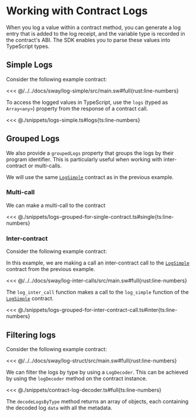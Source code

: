 # Working with Contract Logs

When you log a value within a contract method, you can generate a log entry that is added to the log receipt, and the variable type is recorded in the contract's ABI. The SDK enables you to parse these values into TypeScript types.

## Simple Logs

Consider the following example contract:

<<< @/../../docs/sway/log-simple/src/main.sw#full{rust:line-numbers}

To access the logged values in TypeScript, use the `logs` (typed as `Array<any>`) property from the response of a contract call.

<<< @./snippets/logs-simple.ts#logs{ts:line-numbers}

## Grouped Logs

We also provide a `groupedLogs` property that groups the logs by their program identifier. This is particularly useful when working with inter-contract or multi-calls.

We will use the same [`LogSimple`](#simple-logs) contract as in the previous example.

### Multi-call

We can make a multi-call to the contract

<<< @./snippets/logs-grouped-for-single-contract.ts#single{ts:line-numbers}

### Inter-contract

Consider the following example contract:

In this example, we are making a call an inter-contract call to the [`LogSimple`](#simple-logs) contract from the previous example.

<<< @/../../docs/sway/log-inter-calls/src/main.sw#full{rust:line-numbers}

The `log_inter_call` function makes a call to the `log_simple` function of the [`LogSimple`](#simple-logs) contract.

<<< @./snippets/logs-grouped-for-inter-contract-call.ts#inter{ts:line-numbers}

## Filtering logs

Consider the following example contract:

<<< @/../../docs/sway/log-struct/src/main.sw#full{rust:line-numbers}

We can filter the logs by type by using a `LogDecoder`. This can be achieved by using the `logDecoder` method on the contract instance.

<<< @./snippets/contract-log-decoder.ts#full{ts:line-numbers}

The `decodeLogsByType` method returns an array of objects, each containing the decoded log `data` with all the metadata.

